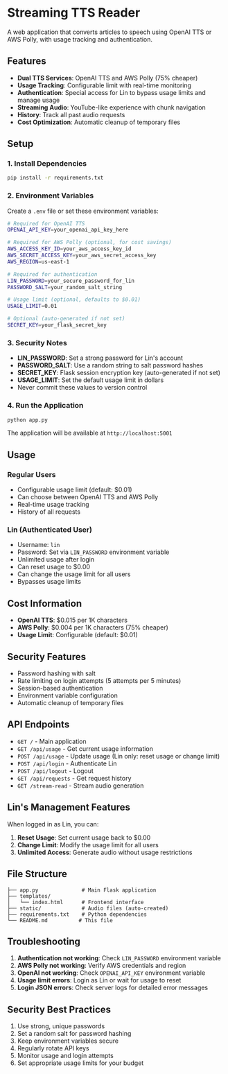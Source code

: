 # Streaming TTS Reader

A web application that converts articles to speech using OpenAI TTS or AWS Polly, with usage tracking and authentication.

## Features

- **Dual TTS Services**: OpenAI TTS and AWS Polly (75% cheaper)
- **Usage Tracking**: Configurable limit with real-time monitoring
- **Authentication**: Special access for Lin to bypass usage limits and manage usage
- **Streaming Audio**: YouTube-like experience with chunk navigation
- **History**: Track all past audio requests
- **Cost Optimization**: Automatic cleanup of temporary files

## Setup

### 1. Install Dependencies

```bash
pip install -r requirements.txt
```

### 2. Environment Variables

Create a `.env` file or set these environment variables:

```bash
# Required for OpenAI TTS
OPENAI_API_KEY=your_openai_api_key_here

# Required for AWS Polly (optional, for cost savings)
AWS_ACCESS_KEY_ID=your_aws_access_key_id
AWS_SECRET_ACCESS_KEY=your_aws_secret_access_key
AWS_REGION=us-east-1

# Required for authentication
LIN_PASSWORD=your_secure_password_for_lin
PASSWORD_SALT=your_random_salt_string

# Usage limit (optional, defaults to $0.01)
USAGE_LIMIT=0.01

# Optional (auto-generated if not set)
SECRET_KEY=your_flask_secret_key
```

### 3. Security Notes

- **LIN_PASSWORD**: Set a strong password for Lin's account
- **PASSWORD_SALT**: Use a random string to salt password hashes
- **SECRET_KEY**: Flask session encryption key (auto-generated if not set)
- **USAGE_LIMIT**: Set the default usage limit in dollars
- Never commit these values to version control

### 4. Run the Application

```bash
python app.py
```

The application will be available at `http://localhost:5001`

## Usage

### Regular Users

- Configurable usage limit (default: $0.01)
- Can choose between OpenAI TTS and AWS Polly
- Real-time usage tracking
- History of all requests

### Lin (Authenticated User)

- Username: `lin`
- Password: Set via `LIN_PASSWORD` environment variable
- Unlimited usage after login
- Can reset usage to $0.00
- Can change the usage limit for all users
- Bypasses usage limits

## Cost Information

- **OpenAI TTS**: $0.015 per 1K characters
- **AWS Polly**: $0.004 per 1K characters (75% cheaper)
- **Usage Limit**: Configurable (default: $0.01)

## Security Features

- Password hashing with salt
- Rate limiting on login attempts (5 attempts per 5 minutes)
- Session-based authentication
- Environment variable configuration
- Automatic cleanup of temporary files

## API Endpoints

- `GET /` - Main application
- `GET /api/usage` - Get current usage information
- `POST /api/usage` - Update usage (Lin only: reset usage or change limit)
- `POST /api/login` - Authenticate Lin
- `POST /api/logout` - Logout
- `GET /api/requests` - Get request history
- `GET /stream-read` - Stream audio generation

## Lin's Management Features

When logged in as Lin, you can:

1. **Reset Usage**: Set current usage back to $0.00
2. **Change Limit**: Modify the usage limit for all users
3. **Unlimited Access**: Generate audio without usage restrictions

## File Structure

```
├── app.py              # Main Flask application
├── templates/
│   └── index.html      # Frontend interface
├── static/             # Audio files (auto-created)
├── requirements.txt    # Python dependencies
└── README.md          # This file
```

## Troubleshooting

1. **Authentication not working**: Check `LIN_PASSWORD` environment variable
2. **AWS Polly not working**: Verify AWS credentials and region
3. **OpenAI not working**: Check `OPENAI_API_KEY` environment variable
4. **Usage limit errors**: Login as Lin or wait for usage to reset
5. **Login JSON errors**: Check server logs for detailed error messages

## Security Best Practices

1. Use strong, unique passwords
2. Set a random salt for password hashing
3. Keep environment variables secure
4. Regularly rotate API keys
5. Monitor usage and login attempts
6. Set appropriate usage limits for your budget
